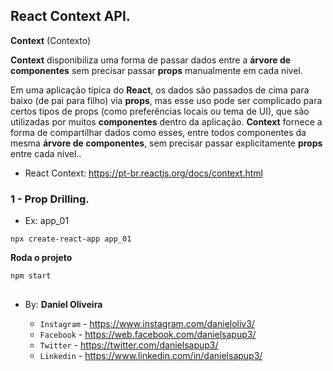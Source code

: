 ## React Context API.

**Context** (Contexto)

**Context** disponibiliza uma forma de passar dados entre a **árvore de componentes** sem precisar passar **props** manualmente em cada nível.

Em uma aplicação típica do **React**, os dados são passados de cima para baixo (de pai para filho) via **props**, mas esse uso pode ser complicado para certos tipos de props (como preferências locais ou tema de UI), que são utilizadas por muitos **componentes** dentro da aplicação. **Context** fornece a forma de compartilhar dados como esses, entre todos componentes da mesma **árvore de componentes**, sem precisar passar explicitamente **props** entre cada nível..


- React Context: https://pt-br.reactjs.org/docs/context.html

### 1 - Prop Drilling.
- Ex: app_01

```
npx create-react-app app_01
```

**Roda o projeto**
```
npm start
```


















##



##

- By:  **Daniel Oliveira**

  - `Instagram` - https://www.instagram.com/danieloliv3/
  - `Facebook` - https://web.facebook.com/danielsapup3/
  - `Twitter` - https://twitter.com/danielsapup3/
  - `Linkedin` - https://www.linkedin.com/in/danielsapup3/

  ##
